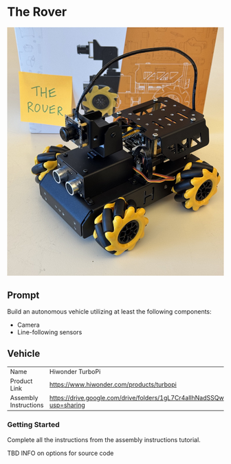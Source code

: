 # The Rover

<img
    src="./static/images/assembled_kits/the_rover.jpg"
    alt="The Rover"
    width="1000"
/>

## Prompt

Build an autonomous vehicle utilizing at least the following components:

- Camera
- Line-following sensors

## Vehicle

|                       |                                                                                      |
| --------------------- | ------------------------------------------------------------------------------------ |
| Name                  | Hiwonder TurboPi                                                                     |
| Product Link          | https://www.hiwonder.com/products/turbopi                                            |
| Assembly Instructions | https://drive.google.com/drive/folders/1gL7Cr4allhNadSSQw5e95lTrTqdYt46v?usp=sharing |

### Getting Started

Complete all the instructions from the assembly instructions tutorial.

TBD INFO on options for source code
